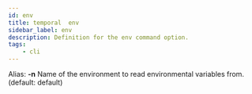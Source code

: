 ```yaml
---
id: env
title: temporal  env
sidebar_label: env
description: Definition for the env command option.
tags:
	- cli
---
```


Alias: **-n**
Name of the environment to read environmental variables from. (default: default)
